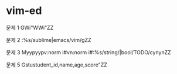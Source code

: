 # vim-ed

문제 1
GWi"<Esc>WWi<Right><Right>"<Esc>ZZ

문제 2
<Esc>:%s/sublime\|emacs/vim/g<CR>ZZ

문제 3 
M<S-Right><S-Right>yyp<Down>yyp<Up>v:norm i#<CR><Up><Up>vn:norm i#<CR><Esc>:%s/string/<BS>\|bool/TODO/c<CR>ynynZZ

문제 5
G<Up><S-Right><S-Right><Right>stu<BS><BS>student_id,name,age,score"<Esc>ZZ
